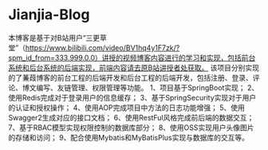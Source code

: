 # Jianjia-Blog
本博客是基于对B站用户“三更草堂”（https://www.bilibili.com/video/BV1hq4y1F7zk/?spm_id_from=333.999.0.0）讲授的视频博客内容进行的学习和实现，包括前台系统和后台系统的后端实现，前端内容请去原B站讲授者处获取。
该项目分别实现的了蒹葭博客的前台工程的后端开发和后台工程的后端开发，包括注册、登录、评论、博文编写、友链管理、权限管理等功能。
1、项目基于SpringBoot实现；
2、使用Redis完成对于登录用户的信息缓存；
3、基于SpringSecurity实现对于用户的认证和授权操作；
4、使用AOP完成项目中方法的日志功能增强；
5、使用Swagger2生成对应的接口文档；
6、使用RestFul风格完成前后端的数据交互；
7、基于RBAC模型实现权限控制的数据库部分；
8、使用OSS实现用户头像图片的存储和访问；
9、配合使用Mybatis和MyBatisPlus实现与数据库的交互等。
